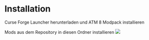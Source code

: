 # Installation

Curse Forge Launcher herunterladen und ATM 8 Modpack installieren

Mods aus dem Repository in diesen Ordner installieren
![](https://i.imgur.com/rnSnJGd.png)
